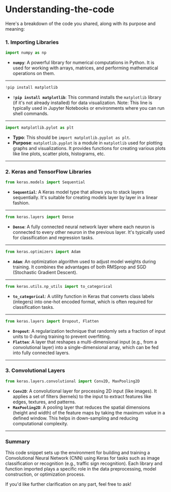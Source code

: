 # Understanding-the-code
Here's a breakdown of the code you shared, along with its purpose and meaning:

### 1. **Importing Libraries**
```python
import numpy as np
```
- **`numpy`**: A powerful library for numerical computations in Python. It is used for working with arrays, matrices, and performing mathematical operations on them.

---

```python
!pip install matplotlib
```
- **`!pip install matplotlib`**: This command installs the `matplotlib` library (if it's not already installed) for data visualization. Note: This line is typically used in Jupyter Notebooks or environments where you can run shell commands.

---

```python
import matplotlib.pylot as plt
```
- **Typo**: This should be `import matplotlib.pyplot as plt`.
- **Purpose**: `matplotlib.pyplot` is a module in `matplotlib` used for plotting graphs and visualizations. It provides functions for creating various plots like line plots, scatter plots, histograms, etc.

---

### 2. **Keras and TensorFlow Libraries**
```python
from keras.models import Sequential
```
- **`Sequential`**: A Keras model type that allows you to stack layers sequentially. It's suitable for creating models layer by layer in a linear fashion.

---

```python
from keras.layers import Dense
```
- **`Dense`**: A fully connected neural network layer where each neuron is connected to every other neuron in the previous layer. It's typically used for classification and regression tasks.

---

```python
from keras.optimizers import Adam
```
- **`Adam`**: An optimization algorithm used to adjust model weights during training. It combines the advantages of both RMSprop and SGD (Stochastic Gradient Descent).

---

```python
from keras.utils.np_utils import to_categorical
```
- **`to_categorical`**: A utility function in Keras that converts class labels (integers) into one-hot encoded format, which is often required for classification tasks.

---

```python
from keras.layers import Dropout, Flatten
```
- **`Dropout`**: A regularization technique that randomly sets a fraction of input units to 0 during training to prevent overfitting.
- **`Flatten`**: A layer that reshapes a multi-dimensional input (e.g., from a convolutional layer) into a single-dimensional array, which can be fed into fully connected layers.

---

### 3. **Convolutional Layers**
```python
from keras.layers.convolutional import Conv2D, MaxPooling2D
```
- **`Conv2D`**: A convolutional layer for processing 2D input (like images). It applies a set of filters (kernels) to the input to extract features like edges, textures, and patterns.
- **`MaxPooling2D`**: A pooling layer that reduces the spatial dimensions (height and width) of the feature maps by taking the maximum value in a defined window. This helps in down-sampling and reducing computational complexity.

---

### **Summary**
This code snippet sets up the environment for building and training a Convolutional Neural Network (CNN) using Keras for tasks such as image classification or recognition (e.g., traffic sign recognition). Each library and function imported plays a specific role in the data preprocessing, model construction, or optimization process.

If you'd like further clarification on any part, feel free to ask!

